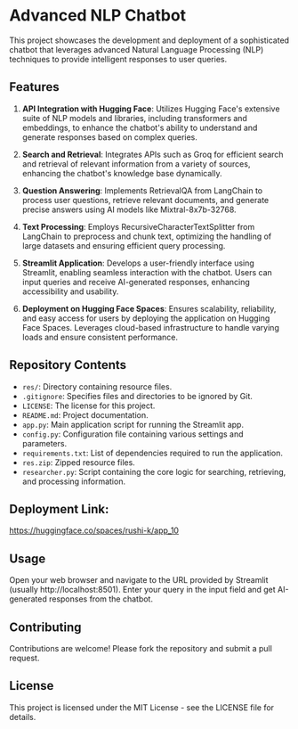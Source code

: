 # Advanced NLP Chatbot

This project showcases the development and deployment of a sophisticated chatbot that leverages advanced Natural Language Processing (NLP) techniques to provide intelligent responses to user queries.

## Features

1. **API Integration with Hugging Face**: Utilizes Hugging Face's extensive suite of NLP models and libraries, including transformers and embeddings, to enhance the chatbot's ability to understand and generate responses based on complex queries.

2. **Search and Retrieval**: Integrates APIs such as Groq for efficient search and retrieval of relevant information from a variety of sources, enhancing the chatbot's knowledge base dynamically.

3. **Question Answering**: Implements RetrievalQA from LangChain to process user questions, retrieve relevant documents, and generate precise answers using AI models like Mixtral-8x7b-32768.

4. **Text Processing**: Employs RecursiveCharacterTextSplitter from LangChain to preprocess and chunk text, optimizing the handling of large datasets and ensuring efficient query processing.

5. **Streamlit Application**: Develops a user-friendly interface using Streamlit, enabling seamless interaction with the chatbot. Users can input queries and receive AI-generated responses, enhancing accessibility and usability.

6. **Deployment on Hugging Face Spaces**: Ensures scalability, reliability, and easy access for users by deploying the application on Hugging Face Spaces. Leverages cloud-based infrastructure to handle varying loads and ensure consistent performance.

## Repository Contents

- `res/`: Directory containing resource files.
- `.gitignore`: Specifies files and directories to be ignored by Git.
- `LICENSE`: The license for this project.
- `README.md`: Project documentation.
- `app.py`: Main application script for running the Streamlit app.
- `config.py`: Configuration file containing various settings and parameters.
- `requirements.txt`: List of dependencies required to run the application.
- `res.zip`: Zipped resource files.
- `researcher.py`: Script containing the core logic for searching, retrieving, and processing information.

## Deployment Link:
https://huggingface.co/spaces/rushi-k/app_10

## Usage
Open your web browser and navigate to the URL provided by Streamlit (usually http://localhost:8501).
Enter your query in the input field and get AI-generated responses from the chatbot.

## Contributing
Contributions are welcome! Please fork the repository and submit a pull request.

## License
This project is licensed under the MIT License - see the LICENSE file for details.
